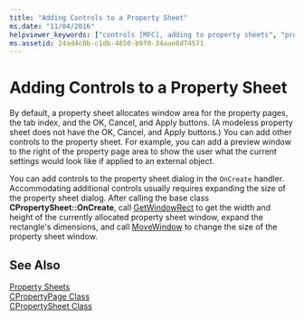 ```yaml
---
title: "Adding Controls to a Property Sheet"
ms.date: "11/04/2016"
helpviewer_keywords: ["controls [MFC], adding to property sheets", "property sheets, adding controls"]
ms.assetid: 24ad4c0b-c1db-4850-b9f0-34aae8d74571
---
```

# Adding Controls to a Property Sheet

By default, a property sheet allocates window area for the property pages, the tab index, and the OK, Cancel, and Apply buttons. (A modeless property sheet does not have the OK, Cancel, and Apply buttons.) You can add other controls to the property sheet. For example, you can add a preview window to the right of the property page area to show the user what the current settings would look like if applied to an external object.

You can add controls to the property sheet dialog in the `OnCreate` handler. Accommodating additional controls usually requires expanding the size of the property sheet dialog. After calling the base class **CPropertySheet::OnCreate**, call [GetWindowRect](../mfc/reference/cwnd-class.md#getwindowrect) to get the width and height of the currently allocated property sheet window, expand the rectangle's dimensions, and call [MoveWindow](../mfc/reference/cwnd-class.md#movewindow) to change the size of the property sheet window.

## See Also

[Property Sheets](../mfc/property-sheets-mfc.md)<br/>
[CPropertyPage Class](../mfc/reference/cpropertypage-class.md)<br/>
[CPropertySheet Class](../mfc/reference/cpropertysheet-class.md)
